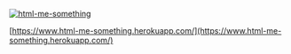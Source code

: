 <p>
    <a href="https://www.html-me-something.herokuapp.com/">
        <img src="https://github.com/jasonleonhard/html-me-something/blob/master/images/html-me-something.gif?raw=true"
        alt="html-me-something" height="">
    </a>
</p>

[https://www.html-me-something.herokuapp.com/](https://www.html-me-something.herokuapp.com/)

